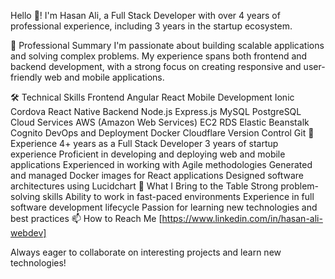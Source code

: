 Hello 👋! I'm Hasan Ali, a Full Stack Developer with over 4 years of professional experience, including 3 years in the startup ecosystem.

💼 Professional Summary
I'm passionate about building scalable applications and solving complex problems. My experience spans both frontend and backend development, with a strong focus on creating responsive and user-friendly web and mobile applications.

🛠 Technical Skills
Frontend
Angular
React
Mobile Development
Ionic
Cordova
React Native
Backend
Node.js
Express.js
MySQL
PostgreSQL
Cloud Services
AWS (Amazon Web Services)
EC2
RDS
Elastic Beanstalk
Cognito
DevOps and Deployment
Docker
Cloudflare
Version Control
Git
🚀 Experience
4+ years as a Full Stack Developer
3 years of startup experience
Proficient in developing and deploying web and mobile applications
Experienced in working with Agile methodologies
Generated and managed Docker images for React applications
Designed software architectures using Lucidchart
🌟 What I Bring to the Table
Strong problem-solving skills
Ability to work in fast-paced environments
Experience in full software development lifecycle
Passion for learning new technologies and best practices
📫 How to Reach Me
[https://www.linkedin.com/in/hasan-ali-webdev]

Always eager to collaborate on interesting projects and learn new technologies!
